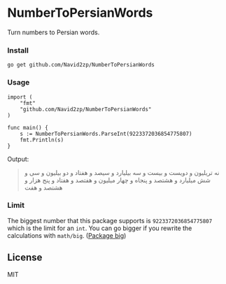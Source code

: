 # NumberToPersianWords
Turn numbers to Persian words.

### Install
```
go get github.com/Navid2zp/NumberToPersianWords
```

### Usage

```
import (
	"fmt"
	"github.com/Navid2zp/NumberToPersianWords"
)

func main() {
    s := NumberToPersianWords.ParseInt(9223372036854775807)
    fmt.Println(s)
}
```

Output:
> نه تریلیون و دویست و بیست و سه بیلیارد و سیصد و هفتاد و دو بیلیون و سی و شش میلیارد و هشتصد و پنجاه و چهار میلیون و هفتصد و هفتاد و پنج هزار و هشتصد و هفت

### Limit
The biggest number that this package supports is ```9223372036854775807``` which is the limit for an ```int```.
You can go bigger if you rewrite the calculations with ```math/big```. ([Package big](https://golang.org/pkg/math/big/))

License
----

MIT

